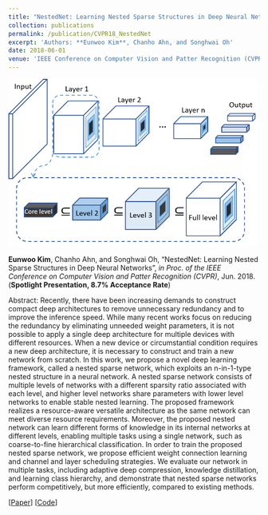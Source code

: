```yaml
---
title: "NestedNet: Learning Nested Sparse Structures in Deep Neural Networks"
collection: publications
permalink: /publication/CVPR18_NestedNet
excerpt: 'Authors: **Eunwoo Kim**, Chanho Ahn, and Songhwai Oh'
date: 2018-06-01
venue: 'IEEE Conference on Computer Vision and Patter Recognition (CVPR)'
---
```

<img src='/images/nestednet.png' width="500">

**Eunwoo Kim**, Chanho Ahn, and Songhwai Oh, “NestedNet:  Learning Nested Sparse Structures in Deep Neural Networks”, *in Proc. of the IEEE Conference on Computer Vision and Patter Recognition (CVPR)*, Jun. 2018.   (**Spotlight Presentation, 8.7% Acceptance Rate**)

Abstract: Recently, there have been increasing demands to construct compact deep architectures to remove unnecessary redundancy and to improve the inference speed. While many recent works focus on reducing the redundancy by eliminating unneeded weight parameters, it is not possible to apply a single deep architecture for multiple devices with different resources. When a new device or circumstantial condition requires a new deep architecture, it is necessary to construct and train a new network from scratch. In this work, we propose a novel deep learning framework, called a nested sparse network, which exploits an n-in-1-type nested structure in a neural network. A nested sparse network consists of multiple levels of networks with a different sparsity ratio associated with each level, and higher level networks share parameters with lower level networks to enable stable nested learning. The proposed framework realizes a resource-aware versatile architecture as the same network can meet diverse resource requirements. Moreover, the proposed nested network can learn different forms of knowledge in its internal networks at different levels, enabling multiple tasks using a single network, such as coarse-to-fine hierarchical classification. In order to train the proposed nested sparse network, we propose efficient weight connection learning and channel and layer scheduling strategies. We evaluate our network in multiple tasks, including adaptive deep compression, knowledge distillation, and learning class hierarchy, and demonstrate that nested sparse networks perform competitively, but more efficiently, compared to existing methods.

[[Paper](https://arxiv.org/abs/1712.03781)] [[Code](https://github.com/niceday15/nested-network-cifar100)]
